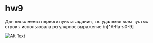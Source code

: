 # hw9

Для выполнения первого пункта задания, т.е. удаления всех пустых строк я использовала регулярное выражение \n[^А-Яа-я0-9]

![Alt Text](https://pp.userapi.com/c844722/v844722095/6b30b/KR0opkDQXy4.jpg)
